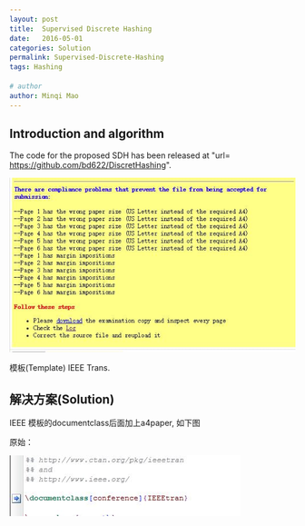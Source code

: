 ```yaml
---
layout: post
title:  Supervised Discrete Hashing
date:   2016-05-01
categories: Solution
permalink: Supervised-Discrete-Hashing
tags: Hashing

# author
author: Minqi Mao
---
```


## Introduction and algorithm

The code for the proposed SDH has been released at "url= https://github.com/bd622/DiscretHashing".


![drawing](https://raw.githubusercontent.com/minqimao/minqimao.github.io/master/images/postsimage/2016/20160420201118.jpg)

模板(Template) IEEE Trans.

## 解决方案(Solution)

IEEE 模板的documentclass后面加上a4paper, 如下图

原始：

![drawing](https://raw.githubusercontent.com/minqimao/minqimao.github.io/master/images/postsimage/2016/20160421072734.jpg)
